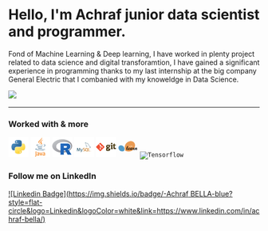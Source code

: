 # Hello, I'm Achraf junior data scientist and programmer.
Fond of Machine Learning & Deep learning, I have worked in plenty project related to data science and digital transforamtion, I have gained a significant experience in programming thanks to my last internship at the big company General Electric that I combanied with my knoweldge in Data Science.



![](https://komarev.com/ghpvc/?username=Supernova)

---

### Worked with & more

<code><img height="40" src="https://raw.githubusercontent.com/github/explore/80688e429a7d4ef2fca1e82350fe8e3517d3494d/topics/python/python.png" title="python"></code>
<code><img height="40" src="https://raw.githubusercontent.com/github/explore/80688e429a7d4ef2fca1e82350fe8e3517d3494d/topics/java/java.png" title="JAVA"></code>
<code><img height="40" src="https://raw.githubusercontent.com/github/explore/80688e429a7d4ef2fca1e82350fe8e3517d3494d/topics/r/r.png" title="R"></code>
<code><img height="40" src="https://raw.githubusercontent.com/github/explore/80688e429a7d4ef2fca1e82350fe8e3517d3494d/topics/mysql/mysql.png" title="mysql"></code>
<code><img height="40" src="https://raw.githubusercontent.com/github/explore/80688e429a7d4ef2fca1e82350fe8e3517d3494d/topics/git/git.png" title="git"></code>
<code><img height="40" src="https://raw.githubusercontent.com/github/explore/80688e429a7d4ef2fca1e82350fe8e3517d3494d/topics/scikit-learn/scikit-learn.png" title="sklearn"></code>
<code><img height="40" src="https://upload.wikimedia.org/wikipedia/commons/2/2d/Tensorflow_logo.svg" title="Tensorflow"></code>

### Follow me on LinkedIn


[![Linkedin Badge](https://img.shields.io/badge/-Achraf BELLA-blue?style=flat-circle&logo=Linkedin&logoColor=white&link=https://www.linkedin.com/in/achraf-bella/)](https://www.linkedin.com/in/achraf-bella/) 
